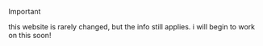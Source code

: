 > [!IMPORTANT]
> this website is rarely changed, but the info still applies. i will begin to work on this soon!
